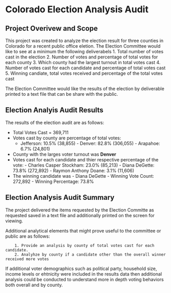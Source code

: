 #  **Colorado Election Analysis Audit**

## Project Overivew and Scope

This project was created to analyze the election result for three counties in Colorado for a recent public office eletion.  The Election Committee would like to see at a minimum the following deliverabels
        1. Total number of votes cast in the election
        2. Number of votes and percentage of total votes for each county
        3. Which county had the largest turnout in total votes cast
        4. Number of votes cast for each candidate and percentage of total votes cast
        5. Winning candiate, total votes received and percentage of the total votes cast

The Election Committee would like the results of the election by deliverable printed to a text file that can be share with the public.

## Election Analyis Audit Results

The results of the election audit are as follows:
- Total Votes Cast = 369,711
- Votes cast by county are percentage of total votes:
    + Jefferson: 10.5% (38,855)
            - Denver: 82.8% (306,055)
            - Arapahoe: 6.7% (24,801)
- County with the larges voter turnout was **Denver** 
- Votes cast for each candidate and thier respective percentage of the vote:
            - Charles Casper Stockham: 23.0% (85,213)
            - Diana DeGette: 73.8% (272,892)
            - Raymon Anthony Doane: 3.1% (11,606)
- The winning candidate was
            -  Diana DeGette
            -  Winning Vote Count: 272,892
            -  Winning Percentage: 73.8%

## Election Analysis Audit Summary

The project delivered the items requested by the Election Committe as requested saved in a text file and additionally printed on the screen for viewing.  

Additional analytical elements that might prove useful to the committee or public are as follows:

        1. Provide an analysis by county of total votes cast for each candidate.
        2. Analyhze by county if a candidate other than the overall winner received more votes 

If additional voter demographics such as political party, household size, income levels or ehtnicity were included in the results data then additional analysis could be conducted to understand more in depth voting behaviors both overall and by county.
